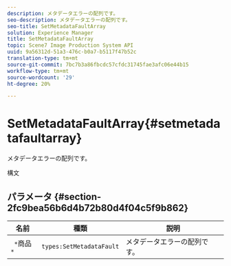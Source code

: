 ```yaml
---
description: メタデータエラーの配列です。
seo-description: メタデータエラーの配列です。
seo-title: SetMetadataFaultArray
solution: Experience Manager
title: SetMetadataFaultArray
topic: Scene7 Image Production System API
uuid: 9a56312d-51a3-476c-b0a7-b5117f47b52c
translation-type: tm+mt
source-git-commit: 7bc7b3a86fbcdc57cfdc31745fae3afc06e44b15
workflow-type: tm+mt
source-wordcount: '29'
ht-degree: 20%

---
```



# SetMetadataFaultArray{#setmetadatafaultarray}

メタデータエラーの配列です。

構文

## パラメータ {#section-2fc9bea56b6d4b72b80d4f04c5f9b862}

| 名前 | 種類 | 説明 |
|---|---|---|
| ` *`商品`*` | `types:SetMetadataFault` | メタデータエラーの配列です。 |

